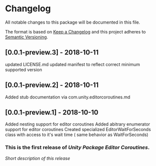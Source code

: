 # Changelog
All notable changes to this package will be documented in this file.

The format is based on [Keep a Changelog](http://keepachangelog.com/en/1.0.0/)
and this project adheres to [Semantic Versioning](http://semver.org/spec/v2.0.0.html).
## [0.0.1-preview.3] - 2018-10-11
updated LICENSE.md
updated manifest to reflect correct minimum supported version
## [0.0.1-preview.2] - 2018-10-11
Added stub documentation via com.unity.editorcoroutines.md
## [0.0.1-preview.1] - 2018-10-10
Added nesting support for editor coroutines
Added abitrary enumerator support for editor coroutines
Created specialized EditorWaitForSeconds class with access to it's wait time ( same behavior as WaitForSeconds)
### This is the first release of *Unity Package Editor Coroutines*.

*Short description of this release*
